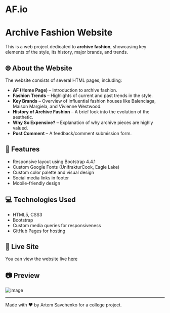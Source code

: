 # AF.io
# Archive Fashion Website

This is a web project dedicated to **archive fashion**, showcasing key elements of the style, its history, major brands, and trends.

## 🌐 About the Website

The website consists of several HTML pages, including:
- **AF (Home Page)** – Introduction to archive fashion.
- **Fashion Trends** – Highlights of current and past trends in the style.
- **Key Brands** – Overview of influential fashion houses like Balenciaga, Maison Margiela, and Vivienne Westwood.
- **History of Archive Fashion** – A brief look into the evolution of the aesthetic.
- **Why So Expensive?** – Explanation of why archive pieces are highly valued.
- **Post Comment** – A feedback/comment submission form.

## 🎨 Features

- Responsive layout using Bootstrap 4.4.1
- Custom Google Fonts (UnifrakturCook, Eagle Lake)
- Custom color palette and visual design
- Social media links in footer
- Mobile-friendly design

## 💻 Technologies Used

- HTML5, CSS3
- Bootstrap
- Custom media queries for responsiveness
- GitHub Pages for hosting

## 🔗 Live Site

You can view the website live [here]([https://yourusername.github.io/your-repo-name](https://artyomkasav.github.io/AF.io/index.html))  

## 📷 Preview
![image](https://github.com/user-attachments/assets/e33477e7-9908-4334-93f1-770802c294fa)



---

Made with ❤️ by Artem Savchenko for a college project.
